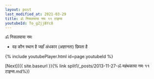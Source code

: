 ```yaml
---
layout: post
last_modified_at: 2021-03-29
title: ॐ निसलयाया नमः ११ टाइम्स
youtubeId: To_gZjjBYc8
---
```

 
 
 ॐ निसलयाया नमः  
 
 -  वह कौन स्थान है जहाँ अंधकार (अज्ञानता) छिपता है 
 
  
 
  
 
 
 
 
 
 


{% include youtubePlayer.html id=page.youtubeId %}
 
[Next]({{ site.baseurl }}{% link  split1/_posts/2013-11-27-ॐ महंथकाया नमः ११ टाइम्स.md%})
 
